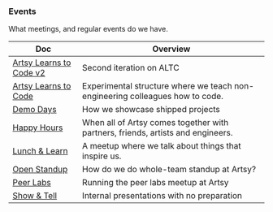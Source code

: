 ### Events

What meetings, and regular events do we have.

<!-- prettier-ignore-start -->
<!-- start_toc -->
| Doc | Overview |
|--|--|
| [Artsy Learns to Code v2](/events/artsy-learns-to-code-v2.md#readme) | Second iteration on ALTC |
| [Artsy Learns to Code](/events/artsy-learns-to-code.md#readme) | Experimental structure where we teach non-engineering colleagues how to code. |
| [Demo Days](/events/demo-days.md#readme) | How we showcase shipped projects |
| [Happy Hours](/events/happy-hour.md#readme) | When all of Artsy comes together with partners, friends, artists and engineers. |
| [Lunch & Learn](/events/lunch-and-learn.md#readme) | A meetup where we talk about things that inspire us. |
| [Open Standup](/events/open-standup.md#readme) | How do we do whole-team standup at Artsy? |
| [Peer Labs](/events/peer-labs.md#readme) | Running the peer labs meetup at Artsy |
| [Show & Tell](/events/show-and-tell.md#readme) | Internal presentations with no preparation |
<!-- end_toc -->
<!-- prettier-ignore-end -->
